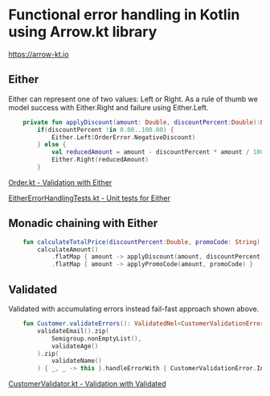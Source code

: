 # Functional error handling in Kotlin using Arrow.kt library
https://arrow-kt.io

## Either

Either can represent one of two values: Left or Right.
As a rule of thumb we model success with Either.Right and failure using Either.Left.

```kotlin
    private fun applyDiscount(amount: Double, discountPercent:Double):Either<OrderError, Double> =
        if(discountPercent !in 0.00..100.00) {
            Either.Left(OrderError.NegativeDiscount)
        } else {
            val reducedAmount = amount - discountPercent * amount / 100
            Either.Right(reducedAmount)
        }
```

[Order.kt - Validation with Either](src/main/kotlin/Order.kt)

[EitherErrorHandlingTests.kt - Unit tests for Either](src/test/kotlin/EitherErrorHandlingTests.kt)

## Monadic chaining with Either

```kotlin
    fun calculateTotalPrice(discountPercent:Double, promoCode: String):Either<OrderError, Double> =
        calculateAmount()
            .flatMap { amount -> applyDiscount(amount, discountPercent) }
            .flatMap { amount -> applyPromoCode(amount, promoCode) }
```

## Validated

Validated with accumulating errors instead fail-fast approach shown above.

```kotlin
    fun Customer.validateErrors(): ValidatedNel<CustomerValidationError, Customer> =
        validateEmail().zip(
            Semigroup.nonEmptyList(),
            validateAge()
        ).zip(
            validateName()
        ) { _, _ -> this }.handleErrorWith { CustomerValidationError.InvalidCustomer(it).invalidNel() }
```

[CustomerValidator.kt - Validation with Validated](src/main/kotlin/CustomerValidator.kt)


